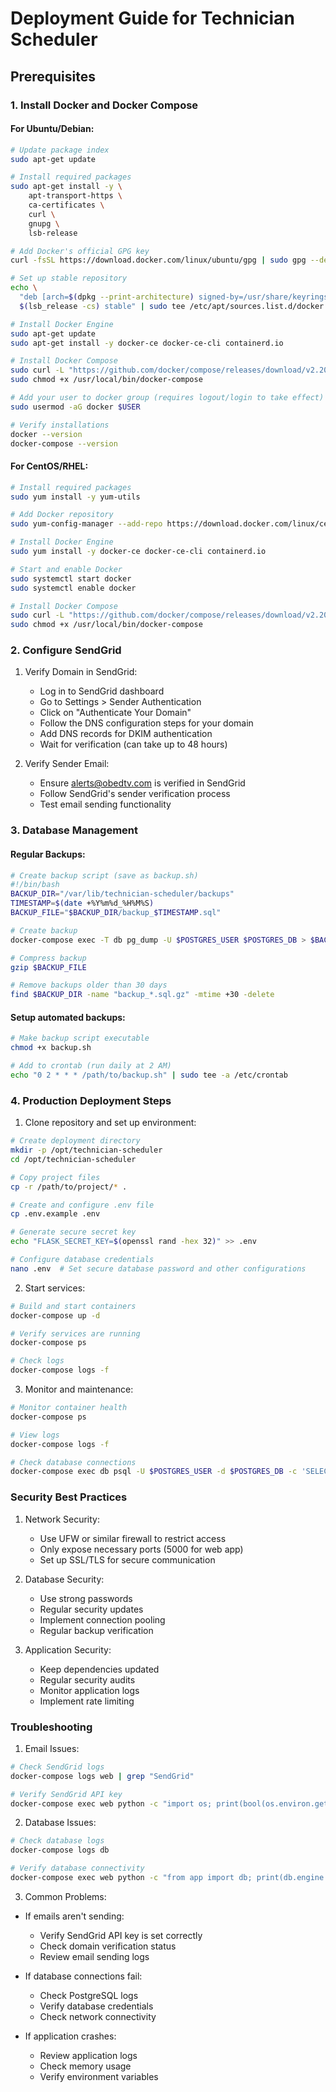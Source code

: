 # Deployment Guide for Technician Scheduler

## Prerequisites

### 1. Install Docker and Docker Compose

#### For Ubuntu/Debian:
```bash
# Update package index
sudo apt-get update

# Install required packages
sudo apt-get install -y \
    apt-transport-https \
    ca-certificates \
    curl \
    gnupg \
    lsb-release

# Add Docker's official GPG key
curl -fsSL https://download.docker.com/linux/ubuntu/gpg | sudo gpg --dearmor -o /usr/share/keyrings/docker-archive-keyring.gpg

# Set up stable repository
echo \
  "deb [arch=$(dpkg --print-architecture) signed-by=/usr/share/keyrings/docker-archive-keyring.gpg] https://download.docker.com/linux/ubuntu \
  $(lsb_release -cs) stable" | sudo tee /etc/apt/sources.list.d/docker.list > /dev/null

# Install Docker Engine
sudo apt-get update
sudo apt-get install -y docker-ce docker-ce-cli containerd.io

# Install Docker Compose
sudo curl -L "https://github.com/docker/compose/releases/download/v2.20.0/docker-compose-$(uname -s)-$(uname -m)" -o /usr/local/bin/docker-compose
sudo chmod +x /usr/local/bin/docker-compose

# Add your user to docker group (requires logout/login to take effect)
sudo usermod -aG docker $USER

# Verify installations
docker --version
docker-compose --version
```

#### For CentOS/RHEL:
```bash
# Install required packages
sudo yum install -y yum-utils

# Add Docker repository
sudo yum-config-manager --add-repo https://download.docker.com/linux/centos/docker-ce.repo

# Install Docker Engine
sudo yum install -y docker-ce docker-ce-cli containerd.io

# Start and enable Docker
sudo systemctl start docker
sudo systemctl enable docker

# Install Docker Compose
sudo curl -L "https://github.com/docker/compose/releases/download/v2.20.0/docker-compose-$(uname -s)-$(uname -m)" -o /usr/local/bin/docker-compose
sudo chmod +x /usr/local/bin/docker-compose
```

### 2. Configure SendGrid

1. Verify Domain in SendGrid:
   - Log in to SendGrid dashboard
   - Go to Settings > Sender Authentication
   - Click on "Authenticate Your Domain"
   - Follow the DNS configuration steps for your domain
   - Add DNS records for DKIM authentication
   - Wait for verification (can take up to 48 hours)

2. Verify Sender Email:
   - Ensure alerts@obedtv.com is verified in SendGrid
   - Follow SendGrid's sender verification process
   - Test email sending functionality


### 3. Database Management

#### Regular Backups:
```bash
# Create backup script (save as backup.sh)
#!/bin/bash
BACKUP_DIR="/var/lib/technician-scheduler/backups"
TIMESTAMP=$(date +%Y%m%d_%H%M%S)
BACKUP_FILE="$BACKUP_DIR/backup_$TIMESTAMP.sql"

# Create backup
docker-compose exec -T db pg_dump -U $POSTGRES_USER $POSTGRES_DB > $BACKUP_FILE

# Compress backup
gzip $BACKUP_FILE

# Remove backups older than 30 days
find $BACKUP_DIR -name "backup_*.sql.gz" -mtime +30 -delete
```

#### Setup automated backups:
```bash
# Make backup script executable
chmod +x backup.sh

# Add to crontab (run daily at 2 AM)
echo "0 2 * * * /path/to/backup.sh" | sudo tee -a /etc/crontab
```

### 4. Production Deployment Steps

1. Clone repository and set up environment:
```bash
# Create deployment directory
mkdir -p /opt/technician-scheduler
cd /opt/technician-scheduler

# Copy project files
cp -r /path/to/project/* .

# Create and configure .env file
cp .env.example .env

# Generate secure secret key
echo "FLASK_SECRET_KEY=$(openssl rand -hex 32)" >> .env

# Configure database credentials
nano .env  # Set secure database password and other configurations
```

2. Start services:
```bash
# Build and start containers
docker-compose up -d

# Verify services are running
docker-compose ps

# Check logs
docker-compose logs -f
```

3. Monitor and maintenance:
```bash
# Monitor container health
docker-compose ps

# View logs
docker-compose logs -f

# Check database connections
docker-compose exec db psql -U $POSTGRES_USER -d $POSTGRES_DB -c 'SELECT count(*) FROM pg_stat_activity;'
```

### Security Best Practices

1. Network Security:
   - Use UFW or similar firewall to restrict access
   - Only expose necessary ports (5000 for web app)
   - Set up SSL/TLS for secure communication

2. Database Security:
   - Use strong passwords
   - Regular security updates
   - Implement connection pooling
   - Regular backup verification

3. Application Security:
   - Keep dependencies updated
   - Regular security audits
   - Monitor application logs
   - Implement rate limiting

### Troubleshooting

1. Email Issues:
```bash
# Check SendGrid logs
docker-compose logs web | grep "SendGrid"

# Verify SendGrid API key
docker-compose exec web python -c "import os; print(bool(os.environ.get('SENDGRID_API_KEY')))"
```

2. Database Issues:
```bash
# Check database logs
docker-compose logs db

# Verify database connectivity
docker-compose exec web python -c "from app import db; print(db.engine.connect())"
```

3. Common Problems:

- If emails aren't sending:
  - Verify SendGrid API key is set correctly
  - Check domain verification status
  - Review email sending logs

- If database connections fail:
  - Check PostgreSQL logs
  - Verify database credentials
  - Check network connectivity

- If application crashes:
  - Review application logs
  - Check memory usage
  - Verify environment variables